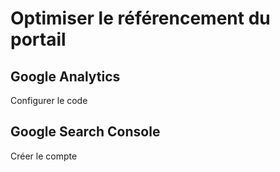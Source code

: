 # Optimiser le référencement du portail

## Google Analytics



Configurer le code

## Google Search Console



Créer le compte







